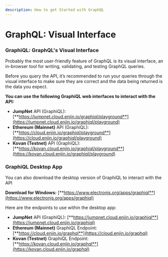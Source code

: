 ```yaml
---
description: How to get Started with GraphQL
---
```


# GraphQL: Visual Interface

### GraphiQL: GraphQL's Visual Interface

Probably the most user-friendly feature of GraphQL is its visual interface, an in-browser tool for writing, validating, and testing GraphQL queries.

Before you query the API, it’s recommended to run your queries through the visual interface to make sure they are correct and the data being returned is the data you expect.

**You can use the following GraphiQL web interfaces to interact with the API:**

* **JumpNet** API \(GraphiQL\): [**https://jumpnet.cloud.enjin.io/graphiql/playground**](https://jumpnet.cloud.enjin.io/graphiql/playground)
* **Ethereum \(Mainnet\)** API \(GraphiQL\): [**https://cloud.enjin.io/graphiql/playground**](https://cloud.enjin.io/graphiql/playground)
* **Kovan \(Testnet\)** API \(GraphiQL\): [**https://kovan.cloud.enjin.io/graphiql/playground**](https://kovan.cloud.enjin.io/graphiql/playground)

### GraphiQL Desktop App

You can also download the desktop version of GraphiQL to interact with the API

**Download for Windows:** [**https://www.electronjs.org/apps/graphiql**](https://www.electronjs.org/apps/graphiql)

Here are the endpoints to use within the desktop app:

* **JumpNet** API \(GraphiQL\): [**https://jumpnet.cloud.enjin.io/graphiql**](https://jumpnet.cloud.enjin.io/graphiql)
* **Ethereum \(Mainnet\)** GraphiQL Endpoint: [**https://cloud.enjin.io/graphql**](https://cloud.enjin.io/graphql)
* **Kovan \(Testnet\)** GraphiQL Endpoint: [**https://kovan.cloud.enjin.io/graphql**](https://kovan.cloud.enjin.io/graphql)

